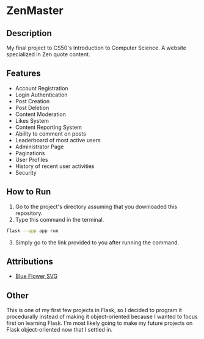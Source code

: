 # **ZenMaster**

## **Description**

My final project to CS50's Introduction to Computer Science. A website specialized in Zen quote content.

## **Features**

- Account Registration
- Login Authentication
- Post Creation
- Post Deletion
- Content Moderation
- Likes System
- Content Reporting System
- Ability to comment on posts
- Leaderboard of most active users
- Administrator Page
- Paginations
- User Profiles
- History of recent user activities
- Security

## **How to Run**

1. Go to the project's directory assuming that you downloaded this repository.
2. Type this command in the terminal.

```sh
flask --app app run
```

3. Simply go to the link provided to you after running the command.

## **Attributions**

- [Blue Flower SVG](https://www.svgrepo.com/)

## **Other**

This is one of my first few projects in Flask, so I decided to program it procedurally instead of making it object-oriented because I wanted to focus first on learning Flask. I'm most likely going to make my future projects on Flask object-oriented now that I settled in.
